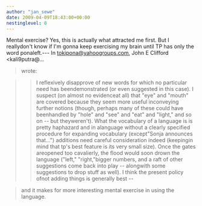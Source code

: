 ```yaml
---
author: "jan_sewe"
date: 2009-04-09T18:43:00+00:00
nestinglevel: 0
---
```

Mental exercise? Yes, this is actually what attracted me first. But I reallydon't know if I'm gonna keep exercising my brain until TP has only the word ponaleft.---
 In [tokipona@yahoogroups.com](mailto://tokipona@yahoogroups.com), John E Clifford <kali9putra@...
> wrote:

>> I reflexively disapprove of new words for which no particular need has beendemonstrated (or even suggested in this case). I suspect (on almost no evidenceat all) that "eye" and "mouth" are covered because they seem more useful inconveying further notions (though, perhaps many of these could have beenhandled by "hole" and "see" and "eat" and "light," and so on --
 but theyweren't). What the vocabulary of a language is is pretty haphazard and in alanguage without a clearly specified procedure for expanding vocabulary (except"Sonja announces that...") additions need careful consideration indeed (keepingin mind that tp's best feature is its very small size). Once the gates areopened too cavalierly, the flood would soon drown the language ("left," "right,"bigger numbers, and a raft of other suggestions come back into play --
 alongwith some suggestions to drop stuff as well). I think the present policy ofnot adding things is generally best --

> and it makes for more interesting mental exercise in using the language.
